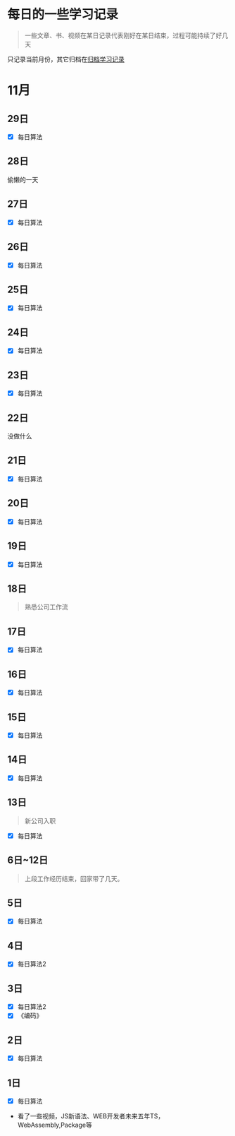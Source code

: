 # 每日的一些学习记录

> 一些文章、书、视频在某日记录代表刚好在某日结束，过程可能持续了好几天

只记录当前月份，其它归档在[归档学习记录](./daily/)

# 11月

## 29日

- [x] 每日算法

## 28日

偷懒的一天

## 27日

- [x] 每日算法

## 26日

- [x] 每日算法

## 25日

- [x] 每日算法

## 24日

- [x] 每日算法

## 23日

- [x] 每日算法

## 22日

没做什么

## 21日

- [x] 每日算法

## 20日

- [x] 每日算法

## 19日

- [x] 每日算法

## 18日

> 熟悉公司工作流

## 17日

- [x] 每日算法

## 16日

- [x] 每日算法

## 15日

- [x] 每日算法

## 14日

- [x] 每日算法

## 13日

> 新公司入职

- [x] 每日算法

## 6日~12日

> 上段工作经历结束，回家带了几天。

## 5日

- [x] 每日算法

## 4日

- [x] 每日算法2

## 3日

- [x] 每日算法2
- [x] 《编码》

## 2日

- [x] 每日算法

## 1日

- [x] 每日算法
- 看了一些视频，JS新语法、WEB开发者未来五年TS，WebAssembly,Package等
